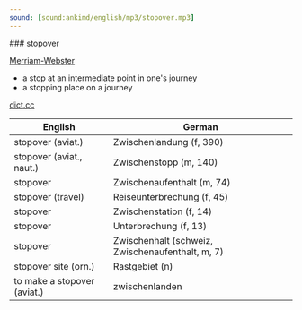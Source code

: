 ```yaml
---
sound: [sound:ankimd/english/mp3/stopover.mp3]
---
```


\### stopover

[Merriam-Webster](https://www.merriam-webster.com/dictionary/stopover)

- a stop at an intermediate point in one's journey
- a stopping place on a journey

[dict.cc](https://www.dict.cc/stopover)

| English        | German       |
| -------------- | ------------ |
| stopover (aviat.) | Zwischenlandung (f, 390) |
| stopover (aviat., naut.) | Zwischenstopp (m, 140) |
| stopover | Zwischenaufenthalt (m, 74) |
| stopover (travel) | Reiseunterbrechung (f, 45) |
| stopover | Zwischenstation (f, 14) |
| stopover | Unterbrechung (f, 13) |
| stopover | Zwischenhalt (schweiz, Zwischenaufenthalt, m, 7) |
| stopover site (orn.) | Rastgebiet (n) |
| to make a stopover (aviat.) | zwischenlanden |
